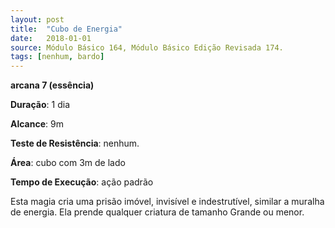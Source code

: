 ```yaml
---
layout: post
title:  "Cubo de Energia"
date:   2018-01-01
source: Módulo Básico 164, Módulo Básico Edição Revisada 174.
tags: [nenhum, bardo]
---
```


**arcana 7 (essência)**

**Duração**: 1 dia

**Alcance**: 9m

**Teste de Resistência**: nenhum.

**Área**: cubo com 3m de lado

**Tempo de Execução**: ação padrão

Esta magia cria uma prisão imóvel, invisível e indestrutível, similar a muralha de energia. Ela prende qualquer criatura de tamanho Grande ou menor.
